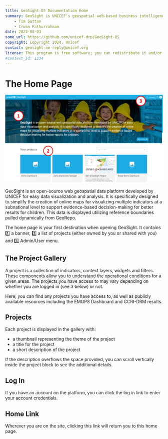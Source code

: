 ```yaml
---
title: GeoSight-OS Documentation Home 
summary: GeoSight is UNICEF's geospatial web-based business intelligence platform.
    - Tim Sutton
    - Irwan Fathurrahman
date: 2023-08-03
some_url: https://github.com/unicef-drp/GeoSight-OS
copyright: Copyright 2024, Unicef
contact: geosight-no-reply@unicef.org
license: This program is free software; you can redistribute it and/or modify it under the terms of the GNU Affero General Public License as published by the Free Software Foundation; either version 3 of the License, or (at your option) any later version.
#context_id: 1234
---
```


# The Home Page

![Home page](img/geosight-home-page.png)

GeoSight is an open-source web geospatial data platform developed by UNICEF for easy data visualization and analysis. It is specifically designed to simplify the creation of online maps for visualizing multiple indicators at a subnational level to support evidence-based decision-making for better results for children. This data is displayed utilizing reference boundaries pulled dynamically from GeoRepo.

The home page is your first destination when opening GeoSight. It contains 1️⃣ a banner, 2️⃣ a list of projects (either owned by you or shared with you) and 3️⃣ Admin/User menu.

## The Project Gallery 

A project is a collection of indicators, context layers, widgets and filters. These components allow you to understand the operational conditions for a given areas. The projects you have access to may vary depending on whether you are logged in (see 3 below) or not.

Here, you can find any projects you have access to, as well as publicly available resources including the EMOPS Dashboard and CCRI-DRM results.

## Projects

Each project is displayed in the gallery with:

* a thumbnail representing the theme of the project
* a title for the project
* a short description of the project

If the description overflows the space provided, you can scroll vertically inside the project block to see the additional details. 

## Log In

If you have an account on the platform, you can click the log in link to enter your account credentials.

## Home Link

Wherever you are on the site, clicking this link will return you to this home page.
